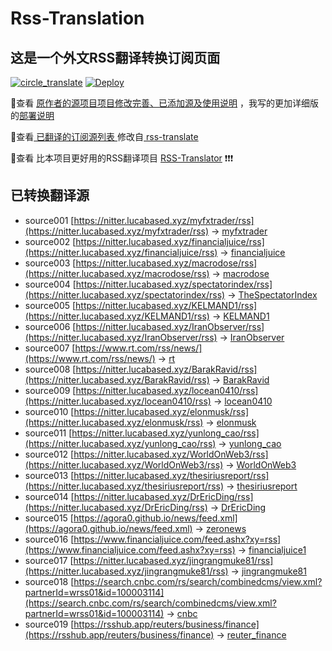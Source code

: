 #  Rss-Translation

## 这是一个外文RSS翻译转换订阅页面 

[![circle_translate](https://github.com/tjsky/Rss-Translation/actions/workflows/circle_translate.yml/badge.svg)](https://github.com/tjsky/Rss-Translation/actions/workflows/circle_translate.yml) [![Deploy](https://github.com/tjsky/Rss-Translation/actions/workflows/jekyll-gh-pages.yml/badge.svg)](https://github.com/tjsky/Rss-Translation/actions/workflows/jekyll-gh-pages.yml)

 📢查看 [原作者的源项目项目修改完善、已添加源及使用说明](https://github.com/tjsky/Rss-Translation/tree/main/illustrate) ，我写的更加详细版的[部署说明](https://www.tjsky.net/tutorial/801)

 📢查看[ 已翻译的订阅源列表 ](https://tjsky.github.io/Rss-Translation) 修改自[ rss-translate ](https://github.com/rcy1314/Rss-Translation)

 📢查看 比本项目更好用的RSS翻译项目 [RSS-Translator](https://github.com/rss-translator/RSS-Translator) ❗️❗️❗️

## 已转换翻译源
 - source001 [https://nitter.lucabased.xyz/myfxtrader/rss](https://nitter.lucabased.xyz/myfxtrader/rss) -> [myfxtrader](rss/myfxtrader.xml)
 - source002 [https://nitter.lucabased.xyz/financialjuice/rss](https://nitter.lucabased.xyz/financialjuice/rss) -> [financialjuice](rss/financialjuice.xml)
 - source003 [https://nitter.lucabased.xyz/macrodose/rss](https://nitter.lucabased.xyz/macrodose/rss) -> [macrodose](rss/macrodose.xml)
 - source004 [https://nitter.lucabased.xyz/spectatorindex/rss](https://nitter.lucabased.xyz/spectatorindex/rss) -> [TheSpectatorIndex](rss/TheSpectatorIndex.xml)
 - source005 [https://nitter.lucabased.xyz/KELMAND1/rss](https://nitter.lucabased.xyz/KELMAND1/rss) -> [KELMAND1](rss/KELMAND1.xml)
 - source006 [https://nitter.lucabased.xyz/IranObserver/rss](https://nitter.lucabased.xyz/IranObserver/rss) -> [IranObserver](rss/IranObserver.xml)
 - source007 [https://www.rt.com/rss/news/](https://www.rt.com/rss/news/) -> [rt](rss/rt.xml)
 - source008 [https://nitter.lucabased.xyz/BarakRavid/rss](https://nitter.lucabased.xyz/BarakRavid/rss) -> [BarakRavid](rss/BarakRavid.xml)
 - source009 [https://nitter.lucabased.xyz/locean0410/rss](https://nitter.lucabased.xyz/locean0410/rss) -> [locean0410](rss/locean0410.xml)
 - source010 [https://nitter.lucabased.xyz/elonmusk/rss](https://nitter.lucabased.xyz/elonmusk/rss) -> [elonmusk](rss/elonmusk.xml)
 - source011 [https://nitter.lucabased.xyz/yunlong_cao/rss](https://nitter.lucabased.xyz/yunlong_cao/rss) -> [yunlong_cao](rss/yunlong_cao.xml)
 - source012 [https://nitter.lucabased.xyz/WorldOnWeb3/rss](https://nitter.lucabased.xyz/WorldOnWeb3/rss) -> [WorldOnWeb3](rss/WorldOnWeb3.xml)
 - source013 [https://nitter.lucabased.xyz/thesiriusreport/rss](https://nitter.lucabased.xyz/thesiriusreport/rss) -> [thesiriusreport](rss/thesiriusreport.xml)
 - source014 [https://nitter.lucabased.xyz/DrEricDing/rss](https://nitter.lucabased.xyz/DrEricDing/rss) -> [DrEricDing](rss/DrEricDing.xml)
 - source015 [https://agora0.github.io/news/feed.xml](https://agora0.github.io/news/feed.xml) -> [zeronews](rss/zeronews.xml)
 - source016 [https://www.financialjuice.com/feed.ashx?xy=rss](https://www.financialjuice.com/feed.ashx?xy=rss) -> [financialjuice1](rss/financialjuice1.xml)
 - source017 [https://nitter.lucabased.xyz/jingrangmuke81/rss](https://nitter.lucabased.xyz/jingrangmuke81/rss) -> [jingrangmuke81](rss/jingrangmuke81.xml)
 - source018 [https://search.cnbc.com/rs/search/combinedcms/view.xml?partnerId=wrss01&id=100003114](https://search.cnbc.com/rs/search/combinedcms/view.xml?partnerId=wrss01&id=100003114) -> [cnbc](rss/cnbc.xml)
 - source019 [https://rsshub.app/reuters/business/finance](https://rsshub.app/reuters/business/finance) -> [reuter_finance](rss/reuter_finance.xml)
